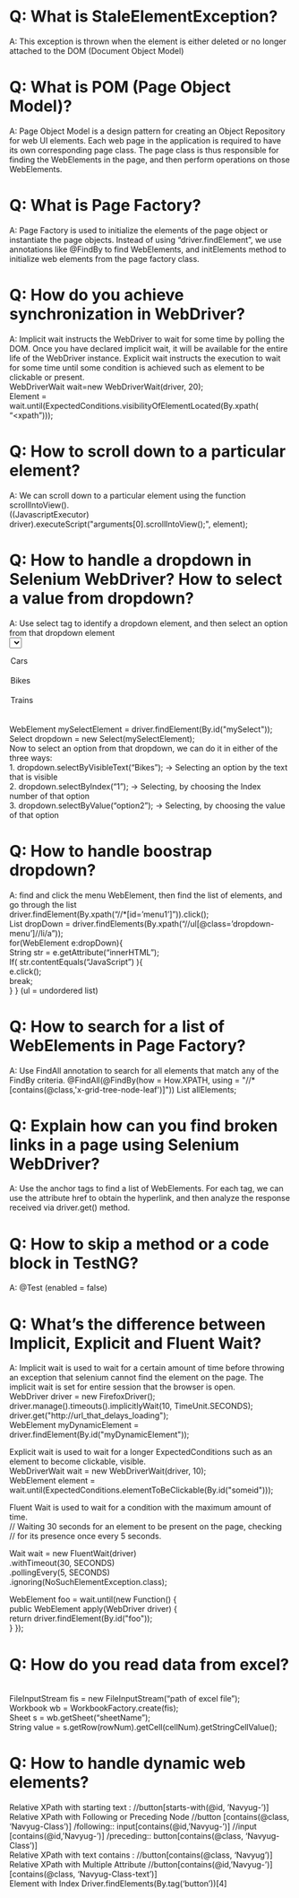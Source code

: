 # Q: What is StaleElementException?
A: This exception is thrown when the element is either deleted or no longer attached to the DOM (Document Object Model)

# Q: What is POM (Page Object Model)?
A: Page Object Model is a design pattern for creating an Object Repository for web UI elements. Each web page in the application is required to have its own corresponding page class. The page class is thus responsible for finding the WebElements in the page, and then perform operations on those WebElements.

# Q: What is Page Factory?
A: Page Factory is used to initialize the elements of the page object or instantiate the page objects. Instead of using “driver.findElement”, we use annotations like @FindBy to find WebElements, and initElements method to initialize web elements from the page factory class.

# Q: How do you achieve synchronization in WebDriver?
A: Implicit wait instructs the WebDriver to wait for some time by polling the DOM. Once you have declared implicit wait, it will be available for the entire life of the WebDriver instance. Explicit wait instructs the execution to wait for some time until some condition is achieved such as element to be clickable or present.
<br>
WebDriverWait wait=new WebDriverWait(driver, 20);
<br>
Element = wait.until(ExpectedConditions.visibilityOfElementLocated(By.xpath( “<xpath”)));

# Q: How to scroll down to a particular element?
A: We can scroll down to a particular element using the function scrollIntoView().
<br>
((JavascriptExecutor) driver).executeScript("arguments[0].scrollIntoView();", element);

# Q: How to handle a dropdown in Selenium WebDriver? How to select a value from dropdown?
A: Use select tag to identify a dropdown element, and then select an option from that dropdown element
<br>
<select id="mySelect">
<br>
<option value="option1">Cars</option>
<br>
<option value="option2">Bikes</option>
<br>
<option value="option3">Trains</option>
<br>
</select>
<br>
WebElement mySelectElement = driver.findElement(By.id("mySelect"));
<br>
Select dropdown = new Select(mySelectElement);
<br>
Now to select an option from that dropdown, we can do it in either of the three ways:
<br>
1.	dropdown.selectByVisibleText(“Bikes”); → Selecting an option by the text that is visible
<br>
2.	dropdown.selectByIndex(“1”); → Selecting, by choosing the Index number of that option
<br>
3.	dropdown.selectByValue(“option2”); → Selecting, by choosing the value of that option
<br>

# Q: How to handle boostrap dropdown?
A: find and click the menu WebElement, then find the list of elements, and go through the list
<br>
driver.findElement(By.xpath(“//*[id=’menu1’]”)).click();
<br>
List <WebElement> dropDown = driver.findElements(By.xpath(“//ul[@class=’dropdown-menu’]//li/a”));
<br>
for(WebElement e:dropDown){
<br>
	String str = e.getAttribute(“innerHTML”);
<br>
	If( str.contentEquals(“JavaScript”) ){
<br>
		e.click();
<br>
		break;
<br>
	}
}
(ul = undordered list)

# Q: How to search for a list of WebElements in Page Factory?
A: Use FindAll annotation to search for all elements that match any of the FindBy criteria.
@FindAll(@FindBy(how = How.XPATH, using = "//*[contains(@class,'x-grid-tree-node-leaf')]"))
List<WebElement> allElements;

# Q: Explain how can you find broken links in a page using Selenium WebDriver?
A: Use the anchor tags <a> to find a list of WebElements. For each <a> tag, we can use the attribute href to obtain the hyperlink, and then analyze the response received via driver.get() method.

# Q: How to skip a method or a code block in TestNG?
A: @Test (enabled = false)

# Q: What’s the difference between Implicit, Explicit and Fluent Wait?
A: Implicit wait is used to wait for a certain amount of time before throwing an exception that selenium cannot find the element on the page. The implicit wait is set for entire session that the browser is open.
<br>
WebDriver driver = new FirefoxDriver();
<br>
driver.manage().timeouts().implicitlyWait(10, TimeUnit.SECONDS);
<br>
driver.get("http://url_that_delays_loading");
<br>
WebElement myDynamicElement = driver.findElement(By.id("myDynamicElement"));
<br>

Explicit wait is used to wait for a longer ExpectedConditions such as an element to become clickable, visible.
<br>
WebDriverWait wait = new WebDriverWait(driver, 10);
<br>
WebElement element = wait.until(ExpectedConditions.elementToBeClickable(By.id("someid")));
<br>

Fluent Wait is used to wait for a condition with the maximum amount of time.
<br>
// Waiting 30 seconds for an element to be present on the page, checking
<br>
// for its presence once every 5 seconds.
<br>

  Wait wait = new FluentWait(driver)
  <br>
    .withTimeout(30, SECONDS)
  <br>
    .pollingEvery(5, SECONDS)
  <br>
    .ignoring(NoSuchElementException.class);
  <br>

  WebElement foo = wait.until(new Function() {
  <br>
    public WebElement apply(WebDriver driver) {
    <br>
    return driver.findElement(By.id("foo"));
    <br>
    }
   }); 
   
# Q: How do you read data from excel?
<br>
FileInputStream fis = new FileInputStream(“path of excel file”);
<br>
Workbook wb = WorkbookFactory.create(fis);
<br>
Sheet s = wb.getSheet(“sheetName”);
<br>
String value = s.getRow(rowNum).getCell(cellNum).getStringCellValue();

# Q: How to handle dynamic web elements?
Relative XPath with starting text : //button[starts-with(@id, ’Navyug-’)]
<br>
Relative XPath with Following or Preceding Node
//button [contains(@class, ‘Navyug-Class’)] /following:: input[contains(@id,’Navyug-’)]
//input [contains(@id,’Navyug-’)] /preceding:: button[contains(@class, ‘Navyug-Class’)]
<br>
Relative XPath with text contains : //button[contains(@class, ‘Navyug’)]
<br>
Relative XPath with Multiple Attribute
//button[contains(@id,’Navyug-’)] [contains(@class, ‘Navyug-Class-text’)]
<br>
Element with Index
Driver.findElements(By.tag(‘button’))[4]
